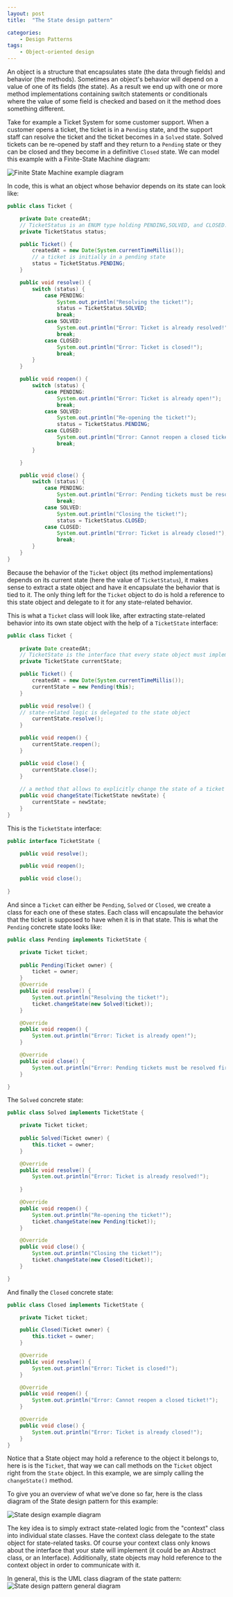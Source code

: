 ```yaml
---
layout: post
title:  "The State design pattern"

categories: 
    - Design Patterns
tags:
    - Object-oriented design
---
```


An object is a structure that encapsulates state (the data through fields) and behavior (the methods). Sometimes an object's behavior will depend on a value of one of its fields (the state). As a result we end up with one or more method implementations containing switch statements or conditionals where the value of some field is checked and based on it the method does something different.

Take for example a Ticket System for some customer support. When a customer opens a ticket, the ticket is in a `Pending` state, and the support staff can resolve the ticket and the ticket becomes in a `Solved` state. Solved tickets can be re-opened by staff and they return to a `Pending` state or they can be closed and they become in a definitive `Closed` state.
We can model this example with a Finite-State Machine diagram:

![Finite State Machine example diagram](/images/blog/design-patterns-state/design_patterns_finite_state_machine_diagram.png)

In code, this is what an object whose behavior depends on its state can look like:
```java
public class Ticket {

	private Date createdAt;
    // TicketStatus is an ENUM type holding PENDING,SOLVED, and CLOSED.
	private TicketStatus status;

	public Ticket() {
		createdAt = new Date(System.currentTimeMillis());
        // a ticket is initially in a pending state
		status = TicketStatus.PENDING;
	}

	public void resolve() {
		switch (status) {
			case PENDING:
				System.out.println("Resolving the ticket!");
				status = TicketStatus.SOLVED;
				break;
			case SOLVED:
				System.out.println("Error: Ticket is already resolved!");
				break;
			case CLOSED:
				System.out.println("Error: Ticket is closed!");
				break;
		}
	}

	public void reopen() {
		switch (status) {
			case PENDING:
				System.out.println("Error: Ticket is already open!");
				break;
			case SOLVED:
				System.out.println("Re-opening the ticket!");
				status = TicketStatus.PENDING;
			case CLOSED:
				System.out.println("Error: Cannot reopen a closed ticket!");
				break;
		}

	}

	public void close() {
		switch (status) {
			case PENDING:
				System.out.println("Error: Pending tickets must be resolved first!");
				break;
			case SOLVED:
				System.out.println("Closing the ticket!");
				status = TicketStatus.CLOSED;
			case CLOSED:
				System.out.println("Error: Ticket is already closed!");
				break;
		}
	}
}
```

Because the behavior of the `Ticket` object (its method implementations) depends on its current state (here the value of `TicketStatus`), it makes sense to extract a state object and have it encapsulate the behavior that is tied to it. The only thing left for the `Ticket` object to do is hold a reference to this state object and delegate to it for any state-related behavior.

This is what a `Ticket` class will look like, after extracting state-related behavior into its own state object with the help of a `TicketState` interface:
```java
public class Ticket {
	
	private Date createdAt;
	// TicketState is the interface that every state object must implement
	private TicketState currentState;

	public Ticket() {
		createdAt = new Date(System.currentTimeMillis());
		currentState = new Pending(this);
	}

	public void resolve() {
    // state-related logic is delegated to the state object
		currentState.resolve();
	}

	public void reopen() {
		currentState.reopen();
	}

	public void close() {
		currentState.close();
	}
	
	// a method that allows to explicitly change the state of a ticket 
	public void changeState(TicketState newState) {
		currentState = newState; 
	}
}
```

This is the `TicketState` interface:
```java
public interface TicketState {

	public void resolve();

	public void reopen();

	public void close();
	
}
```

And since a `Ticket` can either be `Pending`, `Solved` or `Closed`, we create a class for each one of these states. Each class will encapsulate the behavior that the ticket is supposed to have when it is in that state. 
This is what the `Pending` concrete state looks like:
```java
public class Pending implements TicketState {

	private Ticket ticket;
	
	public Pending(Ticket owner) {
		ticket = owner;
	}
	@Override
	public void resolve() {
		System.out.println("Resolving the ticket!");
		ticket.changeState(new Solved(ticket));		
	}

	@Override
	public void reopen() {
		System.out.println("Error: Ticket is already open!");
	}

	@Override
	public void close() {
		System.out.println("Error: Pending tickets must be resolved first!");
	}

}
```
The `Solved` concrete state:
```java
public class Solved implements TicketState {

	private Ticket ticket;
	
	public Solved(Ticket owner) {
		this.ticket = owner;
	}

	@Override
	public void resolve() {
		System.out.println("Error: Ticket is already resolved!");
		
	}

	@Override
	public void reopen() {
		System.out.println("Re-opening the ticket!");
		ticket.changeState(new Pending(ticket));
	}

	@Override
	public void close() {
		System.out.println("Closing the ticket!");
		ticket.changeState(new Closed(ticket));
	}

}
```

And finally the `Closed` concrete state:
```java
public class Closed implements TicketState {

	private Ticket ticket;

	public Closed(Ticket owner) {
		this.ticket = owner;
	}

	@Override
	public void resolve() {
		System.out.println("Error: Ticket is closed!");
	}

	@Override
	public void reopen() {
		System.out.println("Error: Cannot reopen a closed ticket!");
	}

	@Override
	public void close() {
		System.out.println("Error: Ticket is already closed!");
	}
}
```

Notice that a State object may hold a reference to the object it belongs to, here is is the `Ticket`, that way we can call methods on the `Ticket` object right from the `State` object. In this example, we are simply calling the `changeState()` method.

To give you an overview of what we've done so far, here is the class diagram of the State design pattern for this example:

![State design example diagram](/images/blog/design-patterns-state/design_patterns_state_diagram_1.png)

The key idea is to simply extract state-related logic from the "context" class into individual state classes. Have the context class delegate to the state object for state-related tasks. Of course your context class only knows about the interface that your state will implement (it could be an Abstract class, or an Interface). Additionally, state objects may hold reference to the context object in order to communicate with it. 

In general, this is the UML class diagram of the state pattern:
![State design pattern general diagram](/images/blog/design-patterns-state/design_patterns_state_diagram_2.png)